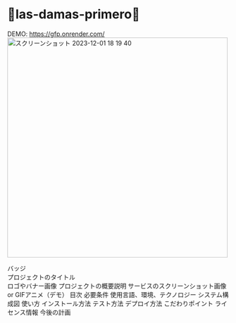 # 💐las-damas-primero💐
DEMO: https://gfp.onrender.com/
<img width="500" alt="スクリーンショット 2023-12-01 18 19 40" src="https://github.com/ryozo7/las-damas-primero/assets/113978510/78196371-3282-4634-a1fc-9976f50d5d87">

バッジ  
プロジェクトのタイトル  
ロゴやバナー画像
プロジェクトの概要説明
サービスのスクリーンショット画像 or GIFアニメ（デモ）
目次
必要条件
使用言語、環境、テクノロジー
システム構成図
使い方
インストール方法
テスト方法
デプロイ方法
こだわりポイント
ライセンス情報
今後の計画
